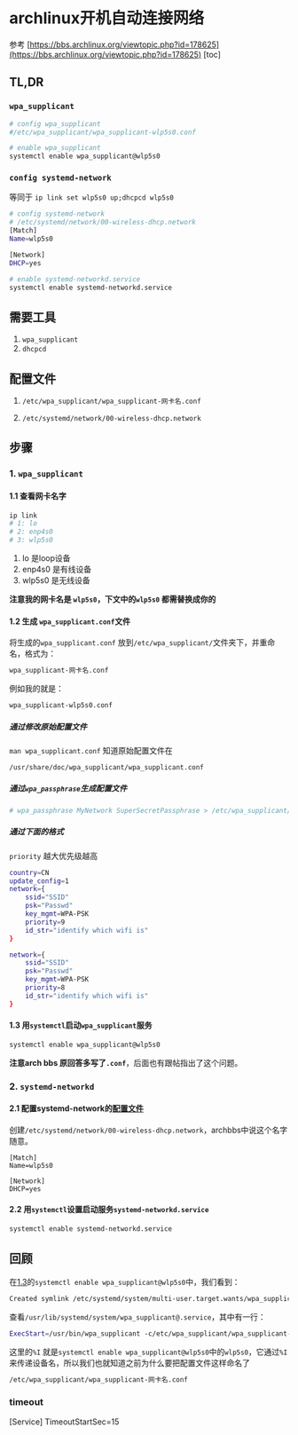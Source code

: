 # archlinux开机自动连接网络
参考 [https://bbs.archlinux.org/viewtopic.php?id=178625](https://bbs.archlinux.org/viewtopic.php?id=178625)
[toc]

## TL,DR

### `wpa_supplicant`
```sh
# config wpa_supplicant
#/etc/wpa_supplicant/wpa_supplicant-wlp5s0.conf

# enable wpa_supplicant
systemctl enable wpa_supplicant@wlp5s0
```
### `config systemd-network`
等同于 `ip link set wlp5s0 up;dhcpcd wlp5s0`

```sh
# config systemd-network
# /etc/systemd/network/00-wireless-dhcp.network
[Match]
Name=wlp5s0

[Network]
DHCP=yes

# enable systemd-networkd.service
systemctl enable systemd-networkd.service
```

## 需要工具
1. `wpa_supplicant`
2. `dhcpcd`

## 配置文件

1. `/etc/wpa_supplicant/wpa_supplicant-网卡名.conf`

2. `/etc/systemd/network/00-wireless-dhcp.network`

## 步骤
### 1. `wpa_supplicant`
#### 1.1 查看网卡名字

```sh
ip link
# 1: lo
# 2: enp4s0
# 3: wlp5s0
```

1. lo 是loop设备
2. enp4s0 是有线设备
3. wlp5s0 是无线设备


**注意我的网卡名是 `wlp5s0`，下文中的`wlp5s0` 都需替换成你的**

#### 1.2 生成 `wpa_supplicant.conf`文件
将生成的`wpa_supplicant.conf` 放到`/etc/wpa_supplicant/`文件夹下，并重命名，格式为：

```sh
wpa_supplicant-网卡名.conf
```

例如我的就是：

```sh
wpa_supplicant-wlp5s0.conf
```


##### 通过修改原始配置文件
`man wpa_supplicant.conf` 知道原始配置文件在

```sh
/usr/share/doc/wpa_supplicant/wpa_supplicant.conf
```

##### 通过`wpa_passphrase`生成配置文件

```sh
# wpa_passphrase MyNetwork SuperSecretPassphrase > /etc/wpa_supplicant/wpa_supplicant-wlp5s0.conf
```

##### 通过下面的格式
`priority` 越大优先级越高

```sh
country=CN
update_config=1
network={
	ssid="SSID"
	psk="Passwd"
	key_mgmt=WPA-PSK
	priority=9
	id_str="identify which wifi is"
}

network={
	ssid="SSID"
	psk="Passwd"
	key_mgmt=WPA-PSK
	priority=8
	id_str="identify which wifi is"
}
```
#### 1.3 用`systemctl`启动`wpa_supplicant`服务

```sh
systemctl enable wpa_supplicant@wlp5s0
```

**注意arch bbs 原回答多写了`.conf`**，后面也有跟帖指出了这个问题。

### 2. `systemd-networkd`
#### 2.1 配置systemd-network的[配置文件](https://www.centos.bz/2018/05/systemd-%E7%9A%84%E7%BD%91%E7%BB%9C%E7%AE%A1%E7%90%86/)
创建`/etc/systemd/network/00-wireless-dhcp.network`，archbbs中说这个名字随意。

```
[Match]
Name=wlp5s0

[Network]
DHCP=yes
```

#### 2.2 用`systemctl`设置启动服务`systemd-networkd.service`

```sh
systemctl enable systemd-networkd.service
```

## 回顾

在[1.3](#1.3)的`systemctl enable wpa_supplicant@wlp5s0`中，我们看到：

```sh
Created symlink /etc/systemd/system/multi-user.target.wants/wpa_supplicant@wlp5s0.service → /usr/lib/systemd/system/wpa_supplicant@.service.
```

查看`/usr/lib/systemd/system/wpa_supplicant@.service`，其中有一行：

```sh
ExecStart=/usr/bin/wpa_supplicant -c/etc/wpa_supplicant/wpa_supplicant-%I.conf -i%I
```

这里的`%I` 就是`systemctl enable wpa_supplicant@wlp5s0`中的`wlp5s0`，它通过`%I`来传递设备名，所以我们也就知道之前为什么要把配置文件这样命名了
```sh
/etc/wpa_supplicant/wpa_supplicant-网卡名.conf
```

### timeout
[Service]
TimeoutStartSec=15

